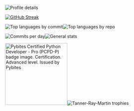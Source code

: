 ![Profile details](http://github-profile-summary-cards.vercel.app/api/cards/profile-details?username=Tanner-ray-Martin&theme=dracula)

[![GitHub Streak](https://streak-stats.demolab.com/?user=Tanner-Ray-Martin&theme=dracula)](https://git.io/streak-stats)

![Top languages by commit](http://github-profile-summary-cards.vercel.app/api/cards/most-commit-language?username=Tanner-ray-Martin&theme=dracula&utcOffset=80)![Top languages by repo](http://github-profile-summary-cards.vercel.app/api/cards/repos-per-language?username=Tanner-ray-Martin&theme=dracula&utcOffset=8)

![Commits per day](  http://github-profile-summary-cards.vercel.app/api/cards/productive-time?username=Tanner-ray-Martin&theme=dracula&utcOffset=8)![General stats](http://github-profile-summary-cards.vercel.app/api/cards/stats?username=Tanner-ray-Martin&theme=dracula&utcOffset=8)

[<img src="https://images.credly.com/size/680x680/images/49385e4e-963b-4acc-b942-a8e559c109ae/image.png" alt="Pybites Certified Python Developer - Pro (PCPD-P) badge image. Certification. Advanced level. Issued by Pybites" width="200" height="200">](https://www.credly.com/badges/887f370f-4455-41c9-894b-f2efa957aaff/public_url)![Tanner-Ray-Martin trophies](https://github-profile-trophy.vercel.app/?username=Tanner-Ray-Martin&theme=dracula&row=3&column=4&no-frame=true)

